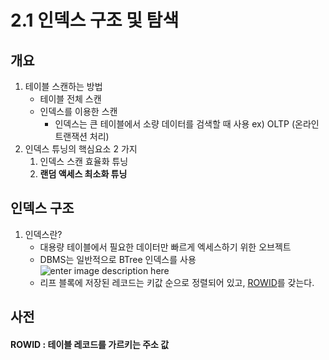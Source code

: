 
# 2.1 인덱스 구조 및 탐색
## 개요
1. 테이블 스캔하는 방법
	* 테이블 전체 스캔
	* 인덱스를 이용한 스캔
		*	인덱스는 큰 테이블에서 소량 데이터를 검색할 때 사용
			ex) OLTP (온라인 트랜잭션 처리)
2. 인덱스 튜닝의 핵심요소 2 가지
	1) 인덱스 스캔 효율화 튜닝
	2) **랜덤 액세스 최소화 튜닝**

## 인덱스 구조
1. 인덱스란?
	* 대용량 테이블에서 필요한 데이터만 빠르게 엑세스하기 위한 오브젝트
	* DBMS는 일반적으로 BTree 인덱스를 사용
![enter image description here](http://wiki.gurubee.net/download/attachments/1507450/b_tree_uniqe_scan.JPG)
	* 리프 블록에 저장된 레코드는 키값 순으로 정렬되어 있고, [ROWID](#ROWID)를 갖는다.



## 사전
#### ROWID : 테이블 레코드를 가르키는 주소 값
